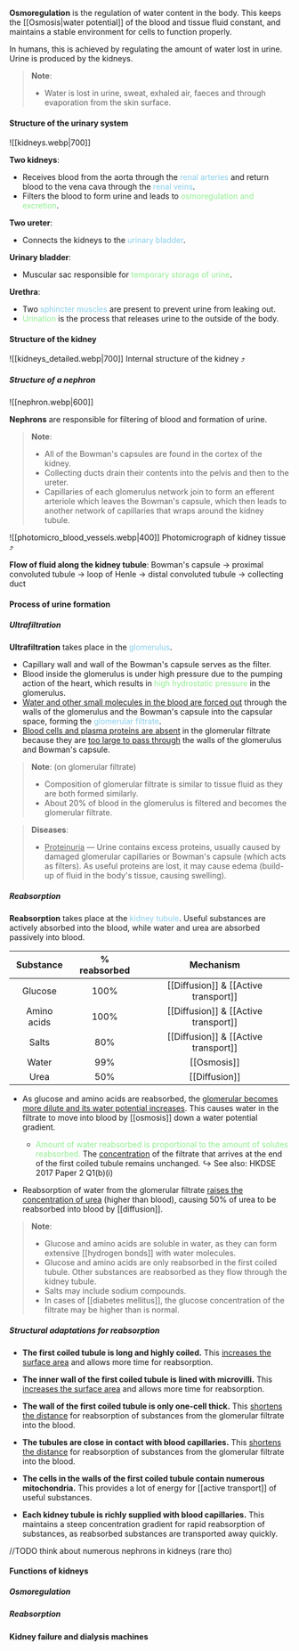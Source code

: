 **Osmoregulation** is the regulation of water content in the body. This keeps the [[Osmosis|water potential]] of the blood and tissue fluid constant, and maintains a stable environment for cells to function properly.

In humans, this is achieved by regulating the amount of water lost in urine. Urine is produced by the kidneys.

> **Note**:
> - Water is lost in urine, sweat, exhaled air, faeces and through evaporation from the skin surface.

#### Structure of the urinary system
![[kidneys.webp|700]]

**Two kidneys**:
- Receives blood from the aorta through the <span style="color: skyblue">renal arteries</span> and return blood to the vena cava through the <span style="color: skyblue">renal veins</span>.
- Filters the blood to form urine and leads to <span style="color: lightgreen">osmoregulation and excretion</span>.

**Two ureter**:
- Connects the kidneys to the <span style="color: skyblue">urinary bladder</span>.

**Urinary bladder**:
- Muscular sac responsible for <span style="color: lightgreen">temporary storage of urine</span>.

**Urethra**:
- Two <span style="color: skyblue">sphincter muscles</span> are present to prevent urine from leaking out.
- <span style="color: lightgreen">Urination</span> is the process that releases urine to the outside of the body.

#### Structure of the kidney
![[kidneys_detailed.webp|700]]
Internal structure of the kidney ⤴️

##### Structure of a nephron
![[nephron.webp|600]]

**Nephrons** are responsible for filtering of blood and formation of urine.

> **Note**:
> - All of the Bowman's capsules are found in the cortex of the kidney.
> - Collecting ducts drain their contents into the pelvis and then to the ureter.
> - Capillaries of each glomerulus network join to form an efferent arteriole which leaves the Bowman's capsule, which then leads to another network of capillaries that wraps around the kidney tubule.

![[photomicro_blood_vessels.webp|400]]
Photomicrograph of kidney tissue ⤴️

**Flow of fluid along the kidney tubule**:
Bowman's capsule → proximal convoluted tubule → loop of Henle → distal convoluted tubule → collecting duct

#### Process of urine formation
##### Ultrafiltration
**Ultrafiltration** takes place in the <span style="color: skyblue">glomerulus</span>.
- Capillary wall and wall of the Bowman's capsule serves as the filter.
- Blood inside the glomerulus is under high pressure due to the pumping action of the heart, which results in <span style="color: lightgreen">high hydrostatic pressure</span> in the glomerulus.
- <u>Water and other small molecules in the blood are forced out</u> through the walls of the glomerulus and the Bowman's capsule into the capsular space, forming the <span style="color: skyblue">glomerular filtrate</span>.
- <u>Blood cells and plasma proteins are absent</u> in the glomerular filtrate because they are <u>too large to pass through</u> the walls of the glomerulus and Bowman's capsule.

> **Note**: (on glomerular filtrate)
> - Composition of glomerular filtrate is similar to tissue fluid as they are both formed similarly.
> - About 20% of blood in the glomerulus is filtered and becomes the glomerular filtrate.

> **Diseases**:
> - <u>Proteinuria</u> — Urine contains excess proteins, usually caused by damaged glomerular capillaries or Bowman's capsule (which acts as filters). As useful proteins are lost, it may cause edema (build-up of fluid in the body's tissue, causing swelling).

##### Reabsorption
**Reabsorption** takes place at the <span style="color: skyblue">kidney tubule</span>. Useful substances are actively absorbed into the blood, while water and urea are absorbed passively into blood.

| Substance | % reabsorbed | Mechanism |
| :--: | :--: | :--: |
| Glucose | 100% | [[Diffusion]] & [[Active transport]] |
| Amino acids | 100% | [[Diffusion]] & [[Active transport]] |
| Salts | 80% | [[Diffusion]] & [[Active transport]] |
| Water | 99% | [[Osmosis]] |
| Urea | 50% | [[Diffusion]] |
- As glucose and amino acids are reabsorbed, the <u>glomerular becomes more dilute and its water potential increases</u>. This causes water in the filtrate to move into blood by [[osmosis]] down a water potential gradient.
	- <span style="color: lightgreen">Amount of water reabsorbed is proportional to the amount of solutes reabsorbed.</span> The <u>concentration</u> of the filtrate that arrives at the end of the first coiled tubule remains unchanged.
	  ↪️ See also: HKDSE 2017 Paper 2 Q1(b)(i)

- Reabsorption of water from the glomerular filtrate <u>raises the concentration of urea</u> (higher than blood), causing 50% of urea to be reabsorbed into blood by [[diffusion]].

> **Note**:
> - Glucose and amino acids are soluble in water, as they can form extensive [[hydrogen bonds]] with water molecules.
> - Glucose and amino acids are only reabsorbed in the first coiled tubule. Other substances are reabsorbed as they flow through the kidney tubule.
> - Salts may include sodium compounds.
> - In cases of [[diabetes mellitus]], the glucose concentration of the filtrate may be higher than is normal.

##### Structural adaptations for reabsorption
- **The first coiled tubule is long and highly coiled.**
  This <u>increases the surface area</u> and allows more time for reabsorption.

- **The inner wall of the first coiled tubule is lined with microvilli.**
  This <u>increases the surface area</u> and allows more time for reabsorption.

- **The wall of the first coiled tubule is only one-cell thick.**
  This <u>shortens the distance</u> for reabsorption of substances from the glomerular filtrate into the blood.

- **The tubules are close in contact with blood capillaries.**
  This <u>shortens the distance</u> for reabsorption of substances from the glomerular filtrate into the blood.

- **The cells in the walls of the first coiled tubule contain numerous mitochondria.**
  This provides a lot of energy for [[active transport]] of useful substances.

- **Each kidney tubule is richly supplied with blood capillaries.**
  This maintains a steep concentration gradient for rapid reabsorption of substances, as reabsorbed substances are transported away quickly.

//TODO think about numerous nephrons in kidneys (rare tho)

#### Functions of kidneys
##### Osmoregulation

##### Reabsorption


#### Kidney failure and dialysis machines
